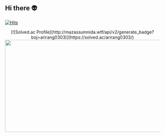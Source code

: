 ## Hi there 👽

[![Hits](https://hits.seeyoufarm.com/api/count/incr/badge.svg?url=https%3A%2F%2Fgithub.com%2Fmirinae700%2Fhit-counter&count_bg=%235EB6B4&title_bg=%232C5168&icon=waze.svg&icon_color=%23E7E7E7&title=hits&edge_flat=false)](https://github.com/mirinae700)

<div align="center">
[![Solved.ac Profile](http://mazassumnida.wtf/api/v2/generate_badge?boj=arirang0303)](https://solved.ac/arirang0303/)
</div>

<div align="center">
<a href="https://github.com/devxb/gitanimals" style="text-align: center;">
    <img
      src="https://render.gitanimals.org/farms/mirinae700"
      width="600"
      height="300"
    />
</a>
</div>

  

